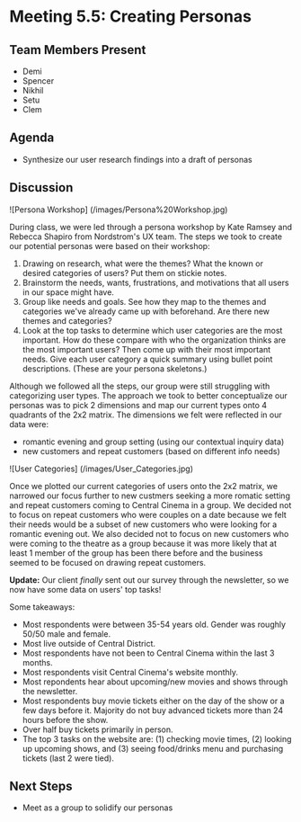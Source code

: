 # Meeting 5.5: Creating Personas

## Team Members Present

- Demi
- Spencer
- Nikhil
- Setu
- Clem

## Agenda

- Synthesize our user research findings into a draft of personas

## Discussion

![Persona Workshop] (/images/Persona%20Workshop.jpg)

During class, we were led through a persona workshop by Kate Ramsey and Rebecca Shapiro from Nordstrom's UX team. The steps we took to create our potential personas were based on their workshop:

  1. Drawing on research, what were the themes? What the known or desired categories of users? Put them on stickie notes.
  2. Brainstorm the needs, wants, frustrations, and motivations that all users in our space might have.
  3. Group like needs and goals. See how they map to the themes and categories we've already came up with beforehand. Are there new themes and categories?
  4. Look at the top tasks to determine which user categories are the most important. How do these compare with who the organization thinks are the most important users? Then come up with their most important needs. Give each user category a quick summary using bullet point descriptions. (These are your persona skeletons.)
  
Although we followed all the steps, our group were still struggling with categorizing user types. The approach we took to better conceptualize our personas was to pick 2 dimensions and map our current types onto 4 quadrants of the 2x2 matrix. The dimensions we felt were reflected in our data were:

- romantic evening and group setting (using our contextual inquiry data)
- new customers and repeat customers (based on different info needs)

![User Categories] (/images/User_Categories.jpg)

Once we plotted our current categories of users onto the 2x2 matrix, we narrowed our focus further to new custmers seeking a more romatic setting and repeat customers coming to Central Cinema in a group. We decided not to focus on repeat customers who were couples on a date because we felt their needs would be a subset of new customers who were looking for a romantic evening out. We also decided not to focus on new customers who were coming to the theatre as a group because it was more likely that at least 1 member of the group has been there before and the business seemed to be focused on drawing repeat customers.

**Update:** Our client *finally* sent out our survey through the newsletter, so we now have some data on users' top tasks!

Some takeaways:

- Most respondents were between 35-54 years old. Gender was roughly 50/50 male and female.
- Most live outside of Central District.
- Most respondents have not been to Central Cinema within the last 3 months.
- Most respondents visit Central Cinema's website monthly.
- Most repondents hear about upcoming/new movies and shows through the newsletter.
- Most respondents buy movie tickets either on the day of the show or a few days before it. Majority do not buy advanced tickets more than 24 hours before the show.
- Over half buy tickets primarily in person.
- The top 3 tasks on the website are: (1) checking movie times, (2) looking up upcoming shows, and (3) seeing food/drinks menu and purchasing tickets (last 2 were tied).

## Next Steps

- Meet as a group to solidify our personas
